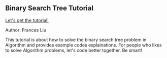 ## Binary Search Tree Tutorial

[Let's get the tutorial!](https://github.com/pinokioo/2600Final/blob/master/tutorial.md)

Author: Frances Liu


This tutorial is about how to solve the binary search tree problem in Algorithm and provides example codes explainations.
For people who likes to solve Algorithm problems, let's code better together. Be smart!
